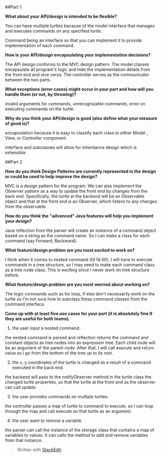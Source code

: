 ##Part 1

**What about your API/design is intended to be flexible?**

You can have multiple turtles because of the model interface that manages and executes commands on any specified turtle.

Command being an interface so that you can implement it to provide implementation of each command. 

**How is your API/design encapsulating your implementation decisions?**

The API design conforms to the MVC design pattern. The model classes encapsulate all program's logic and hide the implementation details from the front end and vice versa. The controller serves as the communicator between the two parts. 


**What exceptions (error cases) might occur in your part and how will you handle them (or not, by throwing)?**

invalid arguments for commands, unrecognizable commands, error on executing commands on the turtle. 

**Why do you think your API/design is good (also define what your measure of good is)?**

encapsulation because it is easy to classify each class to either Model , View, or Controller component. 

interface and subclasses will allow for inheritance design which is extensible. 


##Part 2

**How do you think Design Patterns are currently represented in the design or could be used to help improve the design?**

MVC is a design pattern for the program. 
We can also implement the Observer pattern as a way to update the front end by changes from the back end. Specifically, the turtle at the backend will be an Observable object and that at the front end is an Observer, which listens to any changes from the observable. 

**How do you think the "advanced" Java features will help you implement your design?**

Java reflection from the parser will create an instance of a command object based on a string as the command name. So I can make a class for each command (say Forward, Backward). 

**What feature/design problem are you most excited to work on?**

I think when it comes to nested command (fd fd 50), I will have to execute commands in a tree structure, so I may need to make each command class as a tree node class. This is exciting since I never work on tree structure before.

**What feature/design problem are you most worried about working on?**

The logic commands such as for loop, if else don't necessarily work on the turtle so I'm not sure how to subclass these command classes from the command interface. 

**Come up with at least five use cases for your part (it is absolutely fine if they are useful for both teams).**

1) the user input a nested command.

the nested command is parsed and reflection returns the command and constant objects as tree nodes into an expression tree. Each child node will be an argument of the parent node. After that, I will call execute and return value as I go from the bottom of the tree up to its root. 

2) the x, y coordinates of the turtle is changed as a result of a command executed in the back end. 

the backend will pass to the notifyObserver method in the turtle class the changed turtle properties, so that the turtle at the front end as the observer can call update.

3) the user provides commands on multiple turtles. 

the controller passes a map of turtle to command to execute, so I can loop through the map and call execute on that turtle as an argument.

4) the user want to remove a variable. 

the parser can call the instance of the storage class that contains a map of variables to values. It can calls the method to add and remove variables from that instance. 

> Written with [StackEdit](https://stackedit.io/).